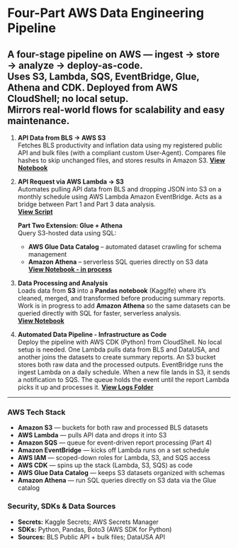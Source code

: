 # Four-Part AWS Data Engineering Pipeline
A four-stage pipeline on AWS — ingest → store → analyze → deploy-as-code.  
Uses S3, Lambda, SQS, EventBridge, Glue, Athena and CDK.  Deployed from AWS CloudShell; no local setup.  
Mirrors real-world flows for scalability and easy maintenance.
---
1. **API Data from BLS → AWS S3**  
   Fetches BLS productivity and inflation data using my registered public API and bulk files (with a compliant custom User-Agent).  Compares file hashes to skip unchanged files, and stores results in Amazon S3.   **[View Notebook](s3-pipeline-bls-api-part1.ipynb)**

2. **API Request via AWS Lambda → S3**  
   Automates pulling API data from BLS and dropping JSON into S3 on a monthly schedule using AWS Lambda Amazon EventBridge. Acts as a bridge between Part 1 and Part 3 data analysis.  
   **[View Script](https://github.com/ScottySchmidt/AWS_DataEngineer_API/blob/main/lambda-api-s3-part2.py)**

   **Part Two Extension: Glue + Athena**  
   Query S3-hosted data using SQL:  
   - **AWS Glue Data Catalog** – automated dataset crawling for schema management  
   - **Amazon Athena** – serverless SQL queries directly on S3 data  
   **[View Notebook - in process](https://github.com/ScottySchmidt/AWS_DataEngineer_API/blob/main/glue-athena-part2-extension.ipynb)**

3. **Data Processing and Analysis**  
   Loads data from **S3** into a **Pandas notebook** (Kagglfe) where it’s cleaned, merged, and transformed before producing summary reports.   Work is in progress to add **Amazon Athena** so the same datasets can be queried directly with SQL for faster, serverless analysis.  
   **[View Notebook](aws-data-pipeline-warehouse-part3.ipynb)**

 4. **Automated Data Pipeline - Infrastructure as Code**  
    Deploy the pipeline with AWS CDK (Python) from CloudShell. No local setup is needed.
    One Lambda pulls data from BLS and DataUSA, and another joins the datasets to create summary reports.
    An S3 bucket stores both raw data and the processed outputs.
    EventBridge runs the ingest Lambda on a daily schedule.
    When a new file lands in S3, it sends a notification to SQS.
    The queue holds the event until the report Lambda picks it up and processes it.
   **[View Logs Folder](https://github.com/ScottySchmidt/AWS_DataEngineer_API/tree/main/docs/part4)**

---
### AWS Tech Stack  
- **Amazon S3** — buckets for both raw and processed BLS datasets  
- **AWS Lambda** — pulls API data and drops it into S3  
- **Amazon SQS** — queue for event-driven report processing (Part 4)  
- **Amazon EventBridge** — kicks off Lambda runs on a set schedule  
- **AWS IAM** — scoped-down roles for Lambda, S3, and SQS access  
- **AWS CDK** — spins up the stack (Lambda, S3, SQS) as code  
- **AWS Glue Data Catalog** — keeps S3 datasets organized with schemas  
- **Amazon Athena** — run SQL queries directly on S3 data via the Glue catalog  

### Security, SDKs & Data Sources
- **Secrets:** Kaggle Secrets; AWS Secrets Manager
- **SDKs:** Python, Pandas, Boto3 (AWS SDK for Python)
- **Sources:** BLS Public API + bulk files; DataUSA API
